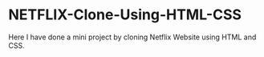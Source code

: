 # NETFLIX-Clone-Using-HTML-CSS

Here I have done a mini project by cloning Netflix Website using HTML and CSS.
